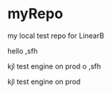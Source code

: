# myRepo
my local test repo for LinearB

hello
,sfh

kjl
test engine on prod
o
,sfh

kjl
test engine on prod
